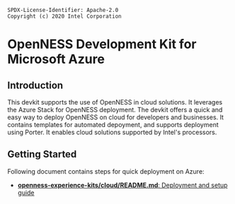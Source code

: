 ```text
SPDX-License-Identifier: Apache-2.0
Copyright (c) 2020 Intel Corporation
```

# OpenNESS Development Kit for Microsoft Azure

## Introduction

This devkit supports the use of OpenNESS in cloud solutions. It leverages the Azure Stack for OpenNESS deployment.
The devkit offers a quick and easy way to deploy OpenNESS on cloud for developers and businesses. It contains templates
for automated depoyment, and supports deployment using Porter. It enables cloud solutions supported by Intel's processors.

## Getting Started

Following document contains steps for quick deployment on Azure:
* [<b>openness-experience-kits/cloud/README.md</b>: Deployment and setup guide](https://github.com/open-ness/openness-experience-kits/blob/master/cloud/README.md)
